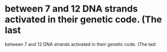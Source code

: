 # between 7 and 12 DNA strands activated in their genetic code. (The last

between 7 and 12 DNA strands activated in their genetic code. (The last